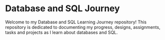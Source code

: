 # Database and SQL Journey

Welcome to my Database and SQL Learning Journey repository! This repository is dedicated to documenting my progress, designs, assignments, tasks and projects as I learn about databases and SQL.


